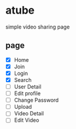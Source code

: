 # atube

simple video sharing page

## page

- [x] Home
- [x] Join
- [x] Login
- [x] Search
- [ ] User Detail
- [ ] Edit profile
- [ ] Change Password
- [ ] Upload
- [ ] Video Detail
- [ ] Edit Video
